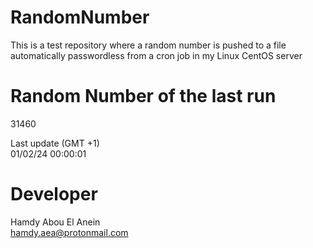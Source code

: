 # RandomNumber    
This is a test repository where a random number is pushed to a file automatically passwordless from a cron job in my Linux CentOS server    
# Random Number of the last run   
31460
      
Last update (GMT +1)    
01/02/24 00:00:01
# Developer    
Hamdy Abou El Anein   
hamdy.aea@protonmail.com

